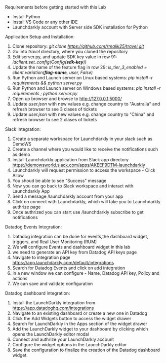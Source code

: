 Requirements before getting started with this Lab
- Install Python
- Install VS Code or any other IDE
- Launchdarkly account with Server side SDK installation for Python


Application Setup and Installation:
1. Clone repository: _git clone https://github.com/rmalik25/travel.git_
2. Go into _travel_ directory, where you cloned the repository
3. Edit server.py, and update SDK key value in row 91: _ldclient.set_config(Config(**sdk-key**))_
4. Update the name of the feature flag in row 29: _is_tier_3_enabled = client.variation(**flag-name**, user, False)_
5. Run Python and Launch server on Linux based systems: _pip install -r requirements && python server.py_
6. Run Python and Launch server on Windows based systems: _pip install -r requirements ; python server.py_
7. Open up browser and browse to http://127.0.0.1:5000/
8. Update _user.json_ with new values e.g. change country to "Australia" and refresh browser to see 3 clases of tickets
9. Update _user.json_ with new values e.g. change country to "China" and refresh browser to see 2 clases of tickets
  
Slack Integration: 
1. Create a separate workspace for Launchdarkly in your slack such as DemoWS
2. Create a channel where you would like to receive the notifications such as demo
3. Install Launchdarkly application from Slack app directory https://demowsworld.slack.com/apps/AKEEF9DTM-launchdarkly
4. Launchdarkly will request permission to access the workspace - Click Allow 
5. You shoud be able to see "Success" message
6. Now you can go back to Slack workspace and interact with Launchdarkly App
7. Send a message /launchdarkly account from your app 
8. Click on connect with Launchdarkly, which will take you to Launchdarkly authrize page
9. Once authrized you can start use /launchdarkly subscribe to get notifications

Datadog Events Integration: 

1. Datadog integration can be done for events,the dashboard widget, triggers, and Real User Monitoring (RUM)
2. We will configure Events and dashboard widget in this lab
3. we need to generate an API key from Datadog API keys page
4. Navigate to integration page https://app.launchdarkly.com/default/integrations
5. Search for  Datadog Events and click on add integration
6. In a new window we can configure - Name, Datadog API key, Policy and actions
7. We can save and validate configuration    


Datadog dashboard Integration: 

1. Install the LaunchDarkly integration from https://app.datadoghq.com/integrations
2. Navigate to an existing dashboard or create a new one in Datadog
3. Click the Add Widgets button to access the widget drawer
4. Search for LaunchDarkly in the Apps section of the widget drawer
5. Add the LaunchDarkly widget to your dashboard by clicking which opens the LaunchDarkly editor modal
6. Connect and authrize your LaunchDarkly account
7. Configure the widget options in the LaunchDarkly editor
8. Save the configuration to finalize the creation of the Datadog dashboard widget.